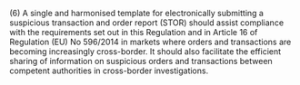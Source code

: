 (6) A single and harmonised template for electronically submitting a suspicious transaction and order report (STOR) should assist compliance with the requirements set out in this Regulation and in Article 16 of Regulation (EU) No 596/2014 in markets where orders and transactions are becoming increasingly cross-border. It should also facilitate the efficient sharing of information on suspicious orders and transactions between competent authorities in cross-border investigations.